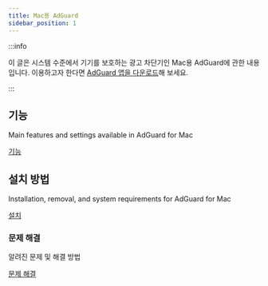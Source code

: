 ```yaml
---
title: Mac용 AdGuard
sidebar_position: 1
---
```


:::info

이 글은 시스템 수준에서 기기를 보호하는 광고 차단기인 Mac용 AdGuard에 관한 내용입니다. 이용하고자 한다면 [AdGuard 앱을 다운로드](https://agrd.io/download-kb-adblock)해 보세요.

:::

## 기능

Main features and settings available in AdGuard for Mac

[기능](/adguard-for-mac/features/features.md)

## 설치 방법

Installation, removal, and system requirements for AdGuard for Mac

[설치](/adguard-for-mac/installation.md)

### 문제 해결

알려진 문제 및 해결 방법

[문제 해결](/adguard-for-mac/solving-problems/solving-problems.md)
